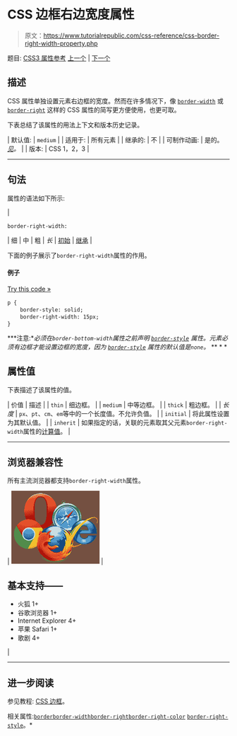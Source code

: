 # CSS 边框右边宽度属性

> 原文：<https://www.tutorialrepublic.com/css-reference/css-border-right-width-property.php>

题目: [CSS3 属性参考](css3-properties.php) [上一个](css-border-right-style-property.php) | [下一个](css-border-spacing-property.php)

## 描述

CSS 属性单独设置元素右边框的宽度。然而在许多情况下，像 [`border-width`](css-border-width-property.php) 或 [`border-right`](css-border-right-property.php) 这样的 CSS 属性的简写更方便使用，也更可取。

下表总结了该属性的用法上下文和版本历史记录。

| 默认值: | `medium` |
| 适用于: | 所有元素 |
| 继承的: | 不 |
| 可制作动画: | 是的。 [*见*](css-animatable-properties.php)*。* |
| 版本: | CSS 1，2，3 |

* * *

## 句法

属性的语法如下所示:

| 

```
border-right-width: 
```

 | 细 &#124; 中 &#124; 粗 &#124; *长* &#124; [初始](../definitions.php#initial) &#124; [继承](../definitions.php#inherit) |

下面的例子展示了`border-right-width`属性的作用。

#### 例子

[Try this code »](../codelab.php?topic=css&file=border-right-width-property "Try this code using online Editor")

```
p {
    border-style: solid;
    border-right-width: 15px;
}
```

 ***注意:**必须在`border-bottom-width`属性之前声明 [`border-style`](css-border-style-property.php) 属性。元素必须有边框才能设置边框的宽度，因为 [`border-style`](css-border-style-property.php) 属性的默认值是`none`。*  ** * *

## 属性值

下表描述了该属性的值。

| 价值 | 描述 |
| `thin` | 细边框。 |
| `medium` | 中等边框。 |
| `thick` | 粗边框。 |
| *长度* | `px`、`pt`、`cm`、`em`等中的一个长度值。不允许负值。 |
| `initial` | 将此属性设置为其默认值。 |
| `inherit` | 如果指定的话，关联的元素取其父元素`border-right-width`属性的[计算值](../definitions.php#computed-value)。 |

* * *

## 浏览器兼容性

所有主流浏览器都支持`border-right-width`属性。

| ![Browsers Icon](img/e9331123c77668c1832e541c2fca1002.png) | 

## 基本支持——

*   火狐 1+
*   谷歌浏览器 1+
*   Internet Explorer 4+
*   苹果 Safari 1+
*   歌剧 4+

 |

* * *

## 进一步阅读

参见教程: [CSS 边框](../css-tutorial/css-border.php)。

相关属性:[`border`](css-border-property.php)[`border-width`](css-border-width-property.php)[`border-right`](css-border-right-property.php)[`border-right-color`](css-border-right-color-property.php)
[`border-right-style`](css-border-right-style-property.php)。*